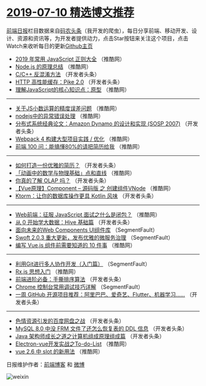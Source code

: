 # [2019-07-10 精选博文推荐](https://toutiao.qdkfweb.cn/date/2019/07/10)

[前端日报](https://qdkfweb.cn/c/news)栏目数据来自[码农头条](https://toutiao.qdkfweb.cn/)（我开发的爬虫），每日分享前端、移动开发、设计、资源和资讯等，为开发者提供动力，点击Star按钮来关注这个项目，点击Watch来收听每日的更新[Github主页](https://github.com/kujian/frontendDaily)
* [2019 年常用 JavaScript 正则大全](https://toutiao.qdkfweb.cn/117898.html) （推酷网）
* [Node.js 的原理总结](https://toutiao.qdkfweb.cn/117906.html) （推酷网）
* [C/C++ 反混淆方法](https://toutiao.qdkfweb.cn/117874.html) （开发者头条）
* [HTTP 高性能缓存：Pike 2.0](https://toutiao.qdkfweb.cn/117834.html) （开发者头条）
* [理解JavaScript的核心知识点：原型](https://toutiao.qdkfweb.cn/117917.html) （推酷网）

***
* [关于JS小数运算的精度误差问题](https://toutiao.qdkfweb.cn/117905.html) （推酷网）
* [nodejs中的异常错误处理](https://toutiao.qdkfweb.cn/117913.html) （推酷网）
* [分布式系统经典论文：Amazon Dynamo 的设计和实现 (SOSP 2007)](https://toutiao.qdkfweb.cn/117830.html) （开发者头条）
* [Webpack 4 构建大型项目实践 / 优化](https://toutiao.qdkfweb.cn/117894.html) （推酷网）
* [前端 100 问：能搞懂80%的请把简历给我](https://toutiao.qdkfweb.cn/117914.html) （推酷网）

***
* [如何打造一份优雅的简历？](https://toutiao.qdkfweb.cn/117813.html) （开发者头条）
* [「动画中的数学与物理基础」点和直线](https://toutiao.qdkfweb.cn/117897.html) （推酷网）
* [你真的了解 OLAP 吗？](https://toutiao.qdkfweb.cn/117875.html) （开发者头条）
* [【Vue原理】Component &#8211; 源码版 之 创建组件VNode](https://toutiao.qdkfweb.cn/117919.html) （推酷网）
* [Ktorm：让你的数据库操作更具 Kotlin 风味](https://toutiao.qdkfweb.cn/117877.html) （开发者头条）

***
* [Web前端：征服 JavaScript 面试之什么是闭包？](https://toutiao.qdkfweb.cn/117900.html) （推酷网）
* [从 0 开始学大数据：Hive 基础篇](https://toutiao.qdkfweb.cn/117817.html) （开发者头条）
* [面向未来的Web Components UI组件库](https://toutiao.qdkfweb.cn/117807.html) （SegmentFault）
* [Swoft 2.0.3 重大更新，发布优雅的微服务治理](https://toutiao.qdkfweb.cn/117808.html) （SegmentFault）
* [编写 Vue.js 组件前需要知道的 10 件事](https://toutiao.qdkfweb.cn/117887.html) （推酷网）

***
* [利用Git进行多人协作开发（入门篇）](https://toutiao.qdkfweb.cn/117809.html) （SegmentFault）
* [Rx.js 思想入门](https://toutiao.qdkfweb.cn/117911.html) （推酷网）
* [前端进阶必备：手撕排序算法](https://toutiao.qdkfweb.cn/117847.html) （开发者头条）
* [Chrome 控制台常用调试技巧详解](https://toutiao.qdkfweb.cn/117811.html) （SegmentFault）
* [一周 GitHub 开源项目推荐：阿里巴巴、爱奇艺、Flutter、机器学习……](https://toutiao.qdkfweb.cn/117850.html) （开发者头条）

***
* [色情资源引发的百度网盘之战](https://toutiao.qdkfweb.cn/117812.html) （开发者头条）
* [MySQL 8.0 中没 FRM 文件了还怎么恢复表的 DDL 信息](https://toutiao.qdkfweb.cn/117871.html) （开发者头条）
* [Java 架构师成长之道之计算机组成原理组成篇](https://toutiao.qdkfweb.cn/117856.html) （开发者头条）
* [Electron-vue开发实战之To-do-List](https://toutiao.qdkfweb.cn/117899.html) （推酷网）
* [vue 2.6 中 slot 的新用法](https://toutiao.qdkfweb.cn/117920.html) （推酷网）

日报维护作者：[前端博客](https://qdkfweb.cn/) 和 [微博](https://qdkfweb.cn/go/weibo)

![weixin](https://user-images.githubusercontent.com/3055447/38468989-651132ac-3b80-11e8-8e6b-15122322a9d7.png)